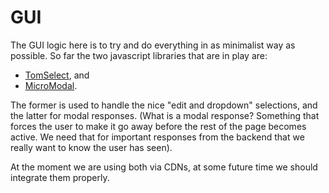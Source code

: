 # GUI

The GUI logic here is to try and do everything in as minimalist way as possible. So far the two javascript libraries that are in play are:

- [TomSelect](https://tom-select.js.org/), and
- [MicroModal](https://micromodal.vercel.app/).

The former is used to handle the nice "edit and dropdown" selections, and the latter for modal responses. (What is a modal response? Something that forces the user to make it go away before the rest of the page
becomes active. We need that for important responses from the backend that we really want to know the 
user has seen).

At the moment we are using both via CDNs, at some future time we should integrate them properly.